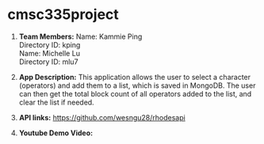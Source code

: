 # cmsc335project
1. __Team Members:__
    Name: Kammie Ping  
    Directory ID: kping  
    Name: Michelle Lu  
    Directory ID: mlu7  

2. __App Description:__
    This application allows the user to select a character (operators) and add them to a list, which is saved in MongoDB. The user can then get the total block count of all operators added to the list, and clear the list if needed.

3. __API links:__
    https://github.com/wesngu28/rhodesapi

4. __Youtube Demo Video:__